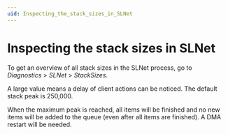 ```yaml
---
uid: Inspecting_the_stack_sizes_in_SLNet
---
```


# Inspecting the stack sizes in SLNet

To get an overview of all stack sizes in the SLNet process, go to *Diagnostics* > *SLNet* > *StackSizes*.

A large value means a delay of client actions can be noticed. The default stack peak is 250,000.

When the maximum peak is reached, all items will be finished and no new items will be added to the queue (even after all items are finished). A DMA restart will be needed.
